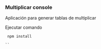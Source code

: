 ### Multiplicar console

Aplicación para generar tablas de multiplicar

Ejecutar comando

```
 npm install

``